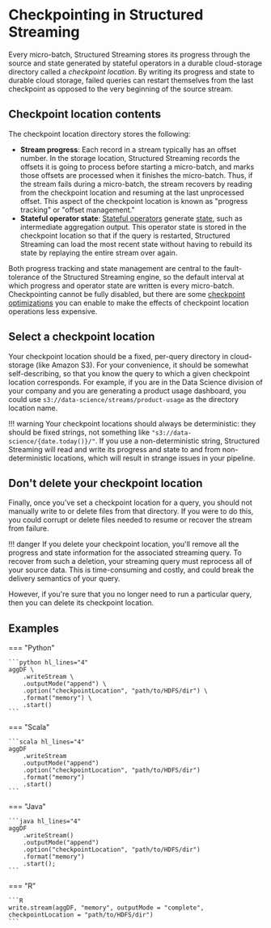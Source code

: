 <!--
[x] denotes that the article addresses the respective Google search:

[x] spark structured streaming checkpoint
[x] spark structured streaming checkpoint interval
spark structured streaming checkpoint cleanup
[x] spark structured streaming checkpoint s3
[x] spark structured streaming disable checkpoint
[x] spark structured streaming delete checkpoint
[x] spark structured streaming without checkpoint
[x] spark structured streaming offset management

 -->

# Checkpointing in Structured Streaming

Every micro-batch, Structured Streaming stores its progress through the source and state generated by stateful operators in a durable cloud-storage directory called a _checkpoint location_. By writing its progress and state to durable cloud storage, failed queries can restart themselves from the last checkpoint as opposed to the very beginning of the source stream.

## Checkpoint location contents

The checkpoint location directory stores the following:

- **Stream progress**: Each record in a stream typically has an offset number. In the storage location, Structured Streaming records the offsets it is going to process before starting a micro-batch, and marks those offsets are processed when it finishes the micro-batch. Thus, if the stream fails during a micro-batch, the stream recovers by reading from the checkpoint location and resuming at the last unprocessed offset. This aspect of the checkpoint location is known as "progress tracking" or "offset management."
- **Stateful operator state**: [Stateful operators]() generate [state](), such as intermediate aggregation output. This operator state is stored in the checkpoint location so that if the query is restarted, Structured Streaming can load the most recent state without having to rebuild its state by replaying the entire stream over again.

Both progress tracking and state management are central to the fault-tolerance of the Structured Streaming engine, so the default interval at which progress and operator state are written is every micro-batch. Checkpointing cannot be fully disabled, but there are some [checkpoint optimizations]() you can enable to make the effects of checkpoint location operations less expensive.

## Select a checkpoint location

Your checkpoint location should be a fixed, per-query directory in cloud-storage (like Amazon S3). For your convenience, it should be somewhat self-describing, so that you know the query to which a given checkpoint location corresponds. For example, if you are in the Data Science division of your company and you are generating a product usage dashboard, you could use `s3://data-science/streams/product-usage` as the directory location name.

!!! warning
    Your checkpoint locations should always be deterministic: they should be fixed strings, not something like `"s3://data-science/{date.today()}/"`. If you use a non-deterministic string, Structured Streaming will read and write its progress and state to and from non-deterministic locations, which will result in strange issues in your pipeline.

## Don't delete your checkpoint location

Finally, once you've set a checkpoint location for a query, you should not manually write to or delete files from that directory. If you were to do this, you could corrupt or delete files needed to resume or recover the stream from failure. 

!!! danger
    If you delete your checkpoint location, you'll remove all the progress and state information for the associated streaming query. To recover from such a deletion, your streaming query must reprocess all of your source data. This is time-consuming and costly, and could break the delivery semantics of your query.

However, if you're sure that you no longer need to run a particular query, then you can delete its checkpoint location.

<!-- TODO(neil): Section on checkpoint performance. -->

## Examples

=== "Python"

    ```python hl_lines="4"
    aggDF \
        .writeStream \
        .outputMode("append") \
        .option("checkpointLocation", "path/to/HDFS/dir") \
        .format("memory") \
        .start()
    ```
=== "Scala"

    ```scala hl_lines="4"
    aggDF
        .writeStream
        .outputMode("append")
        .option("checkpointLocation", "path/to/HDFS/dir")
        .format("memory")
        .start()
    ```
=== "Java"

    ```java hl_lines="4"
    aggDF
        .writeStream()
        .outputMode("append")
        .option("checkpointLocation", "path/to/HDFS/dir")
        .format("memory")
        .start(); 
    ```
=== "R"

    ```R
    write.stream(aggDF, "memory", outputMode = "complete", checkpointLocation = "path/to/HDFS/dir")
    ```
